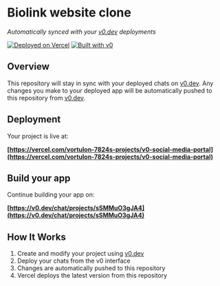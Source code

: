 # Biolink website clone

*Automatically synced with your [v0.dev](https://v0.dev) deployments*

[![Deployed on Vercel](https://img.shields.io/badge/Deployed%20on-Vercel-black?style=for-the-badge&logo=vercel)](https://vercel.com/vortulon-7824s-projects/v0-social-media-portal)
[![Built with v0](https://img.shields.io/badge/Built%20with-v0.dev-black?style=for-the-badge)](https://v0.dev/chat/projects/sSMMuO3gJA4)

## Overview

This repository will stay in sync with your deployed chats on [v0.dev](https://v0.dev).
Any changes you make to your deployed app will be automatically pushed to this repository from [v0.dev](https://v0.dev).

## Deployment

Your project is live at:

**[https://vercel.com/vortulon-7824s-projects/v0-social-media-portal](https://vercel.com/vortulon-7824s-projects/v0-social-media-portal)**

## Build your app

Continue building your app on:

**[https://v0.dev/chat/projects/sSMMuO3gJA4](https://v0.dev/chat/projects/sSMMuO3gJA4)**

## How It Works

1. Create and modify your project using [v0.dev](https://v0.dev)
2. Deploy your chats from the v0 interface
3. Changes are automatically pushed to this repository
4. Vercel deploys the latest version from this repository